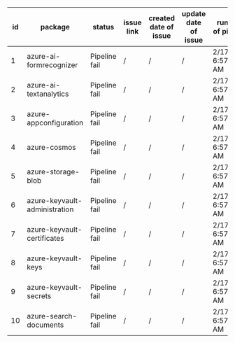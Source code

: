 
| id | package | status | issue link | created date of issue | update date of issue | run date of pipeline |
|----|---------|--------|------------|-----------------------|----------------------| ---------------------|
| 1 | azure-ai-formrecognizer | Pipeline fail | / | / | / | 2/17/2025 6:57:52 AM |
| 2 | azure-ai-textanalytics | Pipeline fail | / | / | / | 2/17/2025 6:57:52 AM |
| 3 | azure-appconfiguration | Pipeline fail | / | / | / | 2/17/2025 6:57:52 AM |
| 4 | azure-cosmos | Pipeline fail | / | / | / | 2/17/2025 6:57:52 AM |
| 5 | azure-storage-blob | Pipeline fail | / | / | / | 2/17/2025 6:57:52 AM |
| 6 | azure-keyvault-administration | Pipeline fail | / | / | / | 2/17/2025 6:57:52 AM |
| 7 | azure-keyvault-certificates | Pipeline fail | / | / | / | 2/17/2025 6:57:52 AM |
| 8 | azure-keyvault-keys | Pipeline fail | / | / | / | 2/17/2025 6:57:52 AM |
| 9 | azure-keyvault-secrets | Pipeline fail | / | / | / | 2/17/2025 6:57:52 AM |
| 10 | azure-search-documents | Pipeline fail | / | / | / | 2/17/2025 6:57:52 AM |